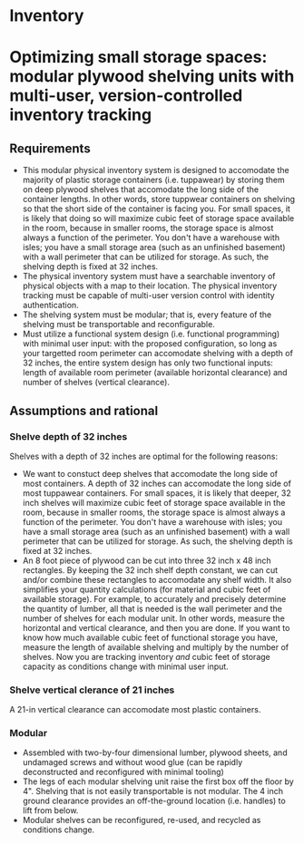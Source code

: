 # Inventory
# Optimizing small storage spaces: modular plywood shelving units with multi-user, version-controlled inventory tracking

## Requirements
- This modular physical inventory system is designed to accomodate the majority of plastic storage containers (i.e. tuppawear) by storing them on deep plywood shelves that accomodate the long side of the container lengths. In other words, store tuppwear containers on shelving so that the short side of the container is facing you. For small spaces, it is likely that doing so will maximize cubic feet of storage space available in the room, because in smaller rooms, the storage space is almost always a function of the perimeter. You don't have a warehouse with isles; you have a small storage area (such as an unfinished basement) with a wall perimeter that can be utilized for storage. As such, the shelving depth is fixed at 32 inches.
- The physical inventory system must have a searchable inventory of physical objects with a map to their location. The physical inventory tracking must be capable of multi-user version control with identity authentication.
- The shelving system must be modular; that is, every feature of the shelving must be transportable and reconfigurable.
- Must utilize a functional system design (i.e. functional programming) with minimal user input: with the proposed configuration, so long as your targetted room perimeter can accomodate shelving with a depth of 32 inches, the entire system design has only two functional inputs: length of available room perimeter (available horizontal clearance) and number of shelves (vertical clearance).

## Assumptions and rational
### Shelve depth of 32 inches
Shelves with a depth of 32 inches are optimal for the following reasons:
-  We want to constuct deep shelves that accomodate the long side of most containers. A depth of 32 inches can accomodate the long side of most tuppawear containers. For small spaces, it is likely that deeper, 32 inch shelves will maximize cubic feet of storage space available in the room, because in smaller rooms, the storage space is almost always a function of the perimeter. You don't have a warehouse with isles; you have a small storage area (such as an unfinished basement) with a wall perimeter that can be utilized for storage. As such, the shelving depth is fixed at 32 inches.
-  An 8 foot piece of plywood can be cut into three 32 inch x 48 inch rectangles. By keeping the 32 inch shelf depth constant, we can cut and/or combine these rectangles to accomodate any shelf width. It also simplifies your quantity calculations (for material and cubic feet of available storage). For example, to accurately and precisely determine the quantity of lumber, all that is needed is the wall perimeter and the number of shelves for each modular unit. In other words, measure the horizontal and vertical clearance, and then you are done. If you want to know how much available cubic feet of functional storage you have, measure the length of available shelving and multiply by the number of shelves. Now you are tracking inventory *and* cubic feet of storage capacity as conditions change with minimal user input.
### Shelve vertical clerance of 21 inches
A 21-in vertical clearance can accomodate most plastic containers.

### Modular
- Assembled with two-by-four dimensional lumber, plywood sheets, and undamaged screws and without wood glue (can be rapidly deconstructed and reconfigured with minimal tooling)
- The legs of each modular shelving unit raise the first box off the floor by 4". Shelving that is not easily transportable is not modular. The 4 inch ground clearance provides an off-the-ground location (i.e. handles) to lift from below.
- Modular shelves can be reconfigured, re-used, and recycled as conditions change.
